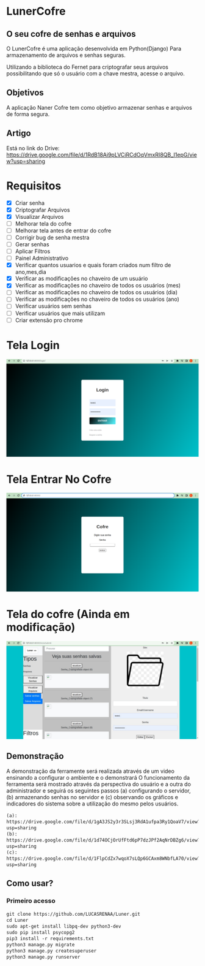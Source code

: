 # LunerCofre
## O seu cofre de senhas e arquivos

O LunerCofre é uma aplicação desenvolvida em Python(Django)
Para armazenamento de arquivos e senhas seguras.

Utilizando a biblioteca do Fernet para criptografar seus arquivos possibilitando que só o usuário com a chave mestra, acesse o arquivo.

## Objetivos
A aplicação Naner Cofre tem como objetivo armazenar senhas e arquivos de forma segura.

## Artigo

Está no link do Drive: https://drive.google.com/file/d/1RdB18Ai9pLVCiRCdOqVmxRI8QB_I1epG/view?usp=sharing


# Requisitos
- [x] Criar senha
- [x] Criptografar Arquivos
- [x] Visualizar Arquivos
- [ ] Melhorar tela do cofre
- [ ] Melhorar tela antes de entrar do cofre
- [ ] Corrigir bug de senha mestra
- [ ] Gerar senhas
- [ ] Aplicar Filtros
- [ ] Painel Administrativo
- [x] Verificar quantos usuarios e quais foram criados num filtro de ano,mes,dia
- [x] Verificar as modificações no chaveiro de um usuário
- [x] Verificar as modificações no chaveiro de todos os usuários (mes)
- [ ] Verificar as modificações no chaveiro de todos os usuários (dia)
- [ ] Verificar as modificações no chaveiro de todos os usuários (ano)
- [ ] Verificar usuários sem senhas
- [ ] Verificar usuários que mais utilizam
- [ ] Criar extensão pro chrome

# Tela Login
![vuln2.jpg](imagens_readme/login.png)

# Tela Entrar No Cofre
![vuln2.jpg](imagens_readme/entrar_no_cofre.png)

# Tela do cofre (Ainda em modificação)
![vuln2.jpg](imagens_readme/cofre.jpeg)


## Demonstração
A demonstração da ferramente será realizada através de um video ensinando a configurar o ambiente e o demonstrará O funcionamento da ferramenta será mostrado através da perspectiva do usuário e a outra do administrador e seguirá os seguintes passos (a) configurando o servidor, (b) armazenando senhas no servidor e (c) observando os gráficos e indicadores do sistema sobre a utilização do mesmo pelos usuários.


```
(a): https://drive.google.com/file/d/1gA3JS2y3r3SLsj3RdA1ufpa3Ry1QoaV7/view?usp=sharing
(b): https://drive.google.com/file/d/1d74OCjOrUfFtd6pP7dzJPf2AqNrDBZg6/view?usp=sharing
(c): https://drive.google.com/file/d/1FlpCdZx7wqoX7sLQp6GCAxm8WNbfLA70/view?usp=sharing
```

## Como usar?

### Primeiro acesso

```
git clone https://github.com/LUCASRENAA/Luner.git
cd Luner
sudo apt-get install libpq-dev python3-dev
sudo pip install psycopg2
pip3 install -r requirements.txt 
python3 manage.py migrate
python3 manage.py createsuperuser 
python3 manage.py runserver
```

